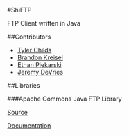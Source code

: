 #ShiFTP

FTP Client written in Java

##Contributors
* [Tyler Childs](https://github.com/tylerchilds)
* [Brandon Kreisel](https://github.com/BKreisel)
* [Ethan Piekarski](https://github.com/SnoringFrog)
* [Jeremy DeVries](https://github.com/jrdevries)

##Libraries

###Apache Commons
Java FTP Library

[Source](http://commons.apache.org/net/download_net.cgi)

[Documentation](http://commons.apache.org/net/api-3.2/index.html)
